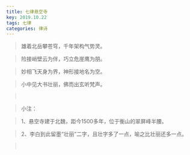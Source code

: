 ```yaml
---
title: 七律悬空寺
key: 2019.10.22
tags: 七律
categories: 律诗
---
```


<blockquote class="blockquote-center">雄着北岳攀苍穹，千年架构气势灵。
</blockquote>
<blockquote class="blockquote-center">险接峭壁云为伴，巧立危崖鹰为朋。
</blockquote>
<blockquote class="blockquote-center">妙相飞天身为界，神形接地名为空。
</blockquote>
<blockquote class="blockquote-center">小中见大书壮丽，佛而出玄听梵声。
</blockquote>
<blockquote class="blockquote-center"></br>
</blockquote>
<blockquote class="blockquote-center">小注：
</blockquote>
<blockquote class="blockquote-center">1、悬空寺建于北魏，距今1500多年，位于衡山的翠屏峰半腰。
</blockquote>
<blockquote class="blockquote-center">2、李白到此留墨“壮丽”二字，且壮字多了一点，喻之比壮丽还多一点。
</blockquote>
<blockquote class="blockquote-center"></br>
</blockquote>
